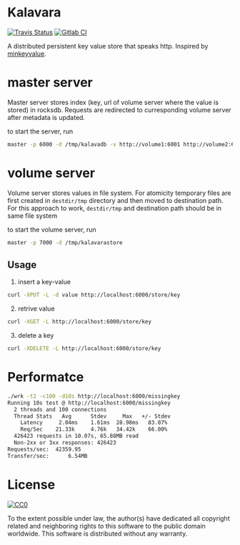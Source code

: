# Kalavara

[![Travis Status](https://travis-ci.org/shanavas786/kalavara.svg?branch=master)](https://travis-ci.org/shanavas786/kalavara)
[![Gitlab CI](https://gitlab.com/shanavasm/kalavara/badges/master/pipeline.svg)](https://gitlab.com/shanavasm/kalavara/pipelines)

A distributed persistent key value store that speaks http. Inspired by
[minkeyvalue](https://github.com/geohot/minikeyvalue).


# master server

Master server stores index (key, url of volume server where the value is
stored) in rocksdb. Requests are redirected to curresponding volume server
after metadata is updated.

to start the server, run

```sh
master -p 6000 -d /tmp/kalavadb -v http://volume1:6001 http://volume2:6002
```

# volume server

Volume server stores values in file system. For atomicity temporary files are
first created in `destdir/tmp` directory and then moved to destination path.
For this approach to work, `destdir/tmp` and destination path should be in same
file system

to start the volume server, run

```sh
master -p 7000 -d /tmp/kalavarastore
```

## Usage

1. insert a key-value

```sh
curl -XPUT -L -d value http://localhost:6000/store/key
```

2. retrive value

```sh
curl -XGET -L http://localhost:6000/store/key
```

3. delete a key

```sh
curl -XDELETE -L http://localhost:6000/store/key
```

# Performatce

```sh
./wrk -t2 -c100 -d10s http://localhost:6000/missingkey
Running 10s test @ http://localhost:6000/missingkey
  2 threads and 100 connections
  Thread Stats   Avg      Stdev     Max   +/- Stdev
    Latency     2.04ms    1.61ms  28.98ms   83.07%
    Req/Sec    21.33k     4.76k   34.42k    66.00%
  426423 requests in 10.07s, 65.88MB read
  Non-2xx or 3xx responses: 426423
Requests/sec:  42359.95
Transfer/sec:      6.54MB

```

# License

<p xmlns:dct="http://purl.org/dc/terms/"
  xmlns:vcard="http://www.w3.org/2001/vcard-rdf/3.0#"> <a rel="license"
  href="http://creativecommons.org/publicdomain/zero/1.0/"> <img
  src="http://i.creativecommons.org/p/zero/1.0/88x31.png" style="border-style:
  none;" alt="CC0" /> </a> <br />

To the extent possible under law, the author(s) have dedicated all copyright
related and neighboring rights to this software to the public domain worldwide.
This software is distributed without any warranty.

</p>

